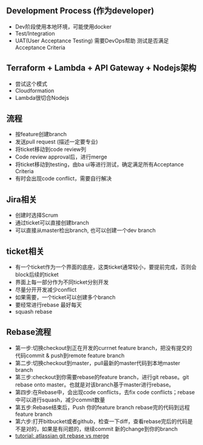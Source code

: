 ## Development Process (作为developer)
- Dev阶段使用本地环境，可能使用docker
- Test/Integration
- UAT(User Acceptance Testing) 需要DevOps帮助 测试是否满足Acceptance Criteria

## Terraform + Lambda + API Gateway + Nodejs架构
- 尝试这个模式
- Cloudformation
- Lambda很切合Nodejs

## 流程
- 按feature创建branch
- 发送pull request (描述一定要专业)
- 将ticket移动到code review列
- Code review approval后，进行merge
- 将ticket移动到testing，由ba ui等进行测试，确定满足所有Acceptance Criteria
- 有时会出现code conflict，需要自行解决

## Jira相关
- 创建时选择Scrum
- 通过ticket可以直接创建branch
- 可以直接从master检出branch, 也可以创建一个dev branch

## ticket相关
- 有一个ticket作为一个界面的底座，这类ticket通常较小，要提前完成，否则会block后续的ticket
- 界面上每一部分作为不同ticket分别开发
- 尽量分开开发减少conflict
- 如果需要，一个ticket可以创建多个branch
- 要经常进行rebase 最好每天
- squash rebase

## Rebase流程
- 第一步:切换checkout到正在开发的currnet feature branch，把没有提交的代码commit & push到remote feature branch
- 第二步:切换checkout到master，pull最新的master代码到本地master branch
- 第三步:checkout到你需要rebase的feature branch，进行git rebase。git rebase onto master。也就是对该branch基于master进行rebase。
- 第四步:在Rebase中，会出现code conflicts，去fix code conflicts；rebase中可以进行squash，减少commit数量
- 第五步:Rebase结束后，Push 你的feature branch rebase完的代码到远程feature branch
- 第六步:打开bitbucket或者github，检查一下diff，查看rebase完后的代码是不是对的，如果是有问题的，继续commit 新的change到你的branch
- [tutorial: atlassian git rebase vs merge](https://www.atlassian.com/git/tutorials/merging-vs-rebasing)
